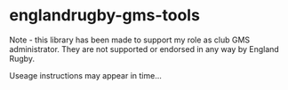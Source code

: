 # englandrugby-gms-tools

Note - this library has been made to support my role as club GMS administrator.
They are not supported or endorsed in any way by England Rugby.

Useage instructions may appear in time...